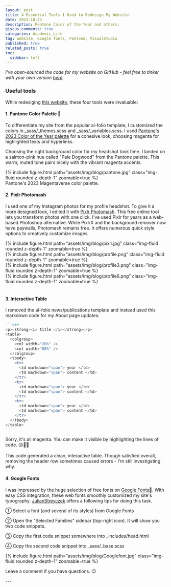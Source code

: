```yaml
---
layout: post
title: 4 Essential Tools I Used to Redesign My Website.  
date: 2023-10-24
description: Pentone Color of the Year and others.
giscus_comments: true
categories: Academic_Life
tag: website, Google fonts, Pantone, VisualStudio
published: true
related_posts: true
toc:
  sidebar: left
---
```


<i>I've open-sourced the code for my website on GitHub - feel free to tinker with your own version <a href="https://github.com/inyoungcheong/inyoungcheong.github.io">here</a>.</i>

### Useful tools
<p>While redesiging <a href="https://inyoungcheong.github.io/blog/2023/newsite">this website</a>, these four tools were invaluable:</p>

#### 1. Pantone Color Palette 🎨
To differentiate my site from the popular al-folio template, I customized the colors in _sass/_themes.scss and _sass/_variables.scss. I used [Pantone's 2023 Color of the Year palette](https://www.pantone.com/color-of-the-year/2023) for a cohesive look, choosing magenta for highlighted texts and hyperlinks.

Choosing the right background color for my headshot took time. I landed on a salmon-pink hue called "Pale Dogwood" from the Pantone palette. This warm, muted tone pairs nicely with the vibrant magenta accents.
<br>
<div class="row mt-3">
    <div class="col-sm mt-3 mt-md-0">
        {% include figure.html path="assets/img/blog/pantone.jpg" class="img-fluid rounded z-depth-1" zoomable=true %}
    </div>
</div>
<div class="caption">
    Pantone's 2023 Magentaverse color palette.
</div>


#### 2. Pixlr Photomash 
I used one of my Instagram photos for my profile headshot. To give it a more designed look, I edited it with [Pixlr Photomash](https://pixlr.com/photomash/). This free online tool lets you transform photos with one click.
I've used Pixlr for years as a web-based Photoshop alternative. While PixlrX and the background remover now have paywalls, Photomash remains free. It offers numerous quick style options to creatively customize images.

<div class="row mt-3">
   <div class="col-sm mt-3 mt-md-0">
        {% include figure.html path="assets/img/blog/pixlr.jpg" class="img-fluid rounded z-depth-1" zoomable=true %}
    </div>
</div>
<div class="row mt-3">
   <div class="col-sm mt-3 mt-md-0">
        {% include figure.html path="assets/img/blog/profile.png" class="img-fluid rounded z-depth-1" zoomable=true %}
    </div>
    <div class="col-sm mt-3 mt-md-0">
        {% include figure.html path="assets/img/blog/profile3.png" class="img-fluid rounded z-depth-1" zoomable=true %}
    </div>
    <div class="col-sm mt-3 mt-md-0">
        {% include figure.html path="assets/img/blog/profile6.png" class="img-fluid rounded z-depth-1" zoomable=true %}
    </div>
</div>
<br>

#### 3. Interactive Table 
I removed the al-folio news/publications template and instead used this markdown code for my About page updates:
<br>
````markdown
```c++
<p><strong><i> title </i></strong></p>
<table>
  <colgroup>
    <col width="20%" />
    <col width="80%" />
  </colgroup>
  <tbody>
    <tr>
      <td markdown="span"> year </td>
      <td markdown="span"> content </td>
    </tr>
    <tr>
      <td markdown="span"> year </td>
      <td markdown="span"> content </td>
    </tr>
    <tr>
      <td markdown="span"> year </td>
      <td markdown="span"> content </td>
    </tr>
  </tbody>
</table>
```
````
<div class="caption">
    Sorry, it's all magenta. You can make it visible by highlighting the lines of code. 😑🤷‍♀️
</div>
<br>
This code generated a clean, interactive table. Though satisfied overall, removing the header row sometimes caused errors - I'm still investigating why.
<br>

#### 4. Google Fonts
I was impressed by the huge selection of free fonts on [Google Fonts](https://fonts.google.com)🙏. With easy CSS integration, these web fonts smoothly customized my site's typography. [JulianStreyczek](https://github.com/alshedivat/al-folio/discussions/265#discussioncomment-1214214) offers a following tips for doing this task. 

<p>➀ Select a font (and several of its styles) from Google Fonts</p>
<p>➁ Open the "Selected Families" sidebar (top-right icon). It will show you two code snippets.</p>
<p>➂ Copy the first code snippet somewhere into _includes/head.html</p>
<p>➃ Copy the second code snippet into _sass/_base.scss</p>

<div class="row mt-3">
    <div class="col-sm mt-3 mt-md-0">
        {% include figure.html path="assets/img/blog/Googlefont.jpg" class="img-fluid rounded z-depth-1" zoomable=true %}
    </div>
</div>


<p>Leave a comment if you have questions. 😉 </p>
---

